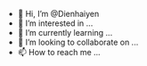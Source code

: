 - 👋 Hi, I’m @Dienhaiyen
- 👀 I’m interested in ...
- 🌱 I’m currently learning ...
- 💞️ I’m looking to collaborate on ...
- 📫 How to reach me ...

<!---
Dienhaiyen/Dienhaiyen is a ✨ special ✨ repository because its `README.md` (this file) appears on your GitHub profile.
You can click the Preview link to take a look at your changes.
--->
